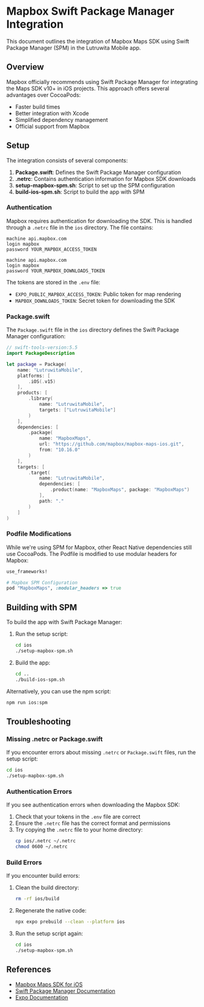 # Mapbox Swift Package Manager Integration

This document outlines the integration of Mapbox Maps SDK using Swift Package Manager (SPM) in the Lutruwita Mobile app.

## Overview

Mapbox officially recommends using Swift Package Manager for integrating the Maps SDK v10+ in iOS projects. This approach offers several advantages over CocoaPods:

- Faster build times
- Better integration with Xcode
- Simplified dependency management
- Official support from Mapbox

## Setup

The integration consists of several components:

1. **Package.swift**: Defines the Swift Package Manager configuration
2. **.netrc**: Contains authentication information for Mapbox SDK downloads
3. **setup-mapbox-spm.sh**: Script to set up the SPM configuration
4. **build-ios-spm.sh**: Script to build the app with SPM

### Authentication

Mapbox requires authentication for downloading the SDK. This is handled through a `.netrc` file in the `ios` directory. The file contains:

```
machine api.mapbox.com
login mapbox
password YOUR_MAPBOX_ACCESS_TOKEN

machine api.mapbox.com
login mapbox
password YOUR_MAPBOX_DOWNLOADS_TOKEN
```

The tokens are stored in the `.env` file:
- `EXPO_PUBLIC_MAPBOX_ACCESS_TOKEN`: Public token for map rendering
- `MAPBOX_DOWNLOADS_TOKEN`: Secret token for downloading the SDK

### Package.swift

The `Package.swift` file in the `ios` directory defines the Swift Package Manager configuration:

```swift
// swift-tools-version:5.5
import PackageDescription

let package = Package(
    name: "LutruwitaMobile",
    platforms: [
        .iOS(.v15)
    ],
    products: [
        .library(
            name: "LutruwitaMobile",
            targets: ["LutruwitaMobile"]
        )
    ],
    dependencies: [
        .package(
            name: "MapboxMaps",
            url: "https://github.com/mapbox/mapbox-maps-ios.git",
            from: "10.16.0"
        )
    ],
    targets: [
        .target(
            name: "LutruwitaMobile",
            dependencies: [
                .product(name: "MapboxMaps", package: "MapboxMaps")
            ],
            path: "."
        )
    ]
)
```

### Podfile Modifications

While we're using SPM for Mapbox, other React Native dependencies still use CocoaPods. The Podfile is modified to use modular headers for Mapbox:

```ruby
use_frameworks!

# Mapbox SPM Configuration
pod "MapboxMaps", :modular_headers => true
```

## Building with SPM

To build the app with Swift Package Manager:

1. Run the setup script:
   ```bash
   cd ios
   ./setup-mapbox-spm.sh
   ```

2. Build the app:
   ```bash
   cd ..
   ./build-ios-spm.sh
   ```

Alternatively, you can use the npm script:
```bash
npm run ios:spm
```

## Troubleshooting

### Missing .netrc or Package.swift

If you encounter errors about missing `.netrc` or `Package.swift` files, run the setup script:

```bash
cd ios
./setup-mapbox-spm.sh
```

### Authentication Errors

If you see authentication errors when downloading the Mapbox SDK:

1. Check that your tokens in the `.env` file are correct
2. Ensure the `.netrc` file has the correct format and permissions
3. Try copying the `.netrc` file to your home directory:
   ```bash
   cp ios/.netrc ~/.netrc
   chmod 0600 ~/.netrc
   ```

### Build Errors

If you encounter build errors:

1. Clean the build directory:
   ```bash
   rm -rf ios/build
   ```

2. Regenerate the native code:
   ```bash
   npx expo prebuild --clean --platform ios
   ```

3. Run the setup script again:
   ```bash
   cd ios
   ./setup-mapbox-spm.sh
   ```

## References

- [Mapbox Maps SDK for iOS](https://docs.mapbox.com/ios/maps/guides/)
- [Swift Package Manager Documentation](https://www.swift.org/package-manager/)
- [Expo Documentation](https://docs.expo.dev/)

